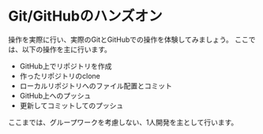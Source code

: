 # Git/GitHubのハンズオン

操作を実際に行い、実際のGitとGitHubでの操作を体験してみましょう。
ここでは、以下の操作を主に行います。

- GitHub上でリポジトリを作成
- 作ったリポジトリのclone
- ローカルリポジトリへのファイル配置とコミット
- GitHub上へのプッシュ
- 更新してコミットしてのプッシュ

ここまでは、グループワークを考慮しない、1人開発を主として行います。

